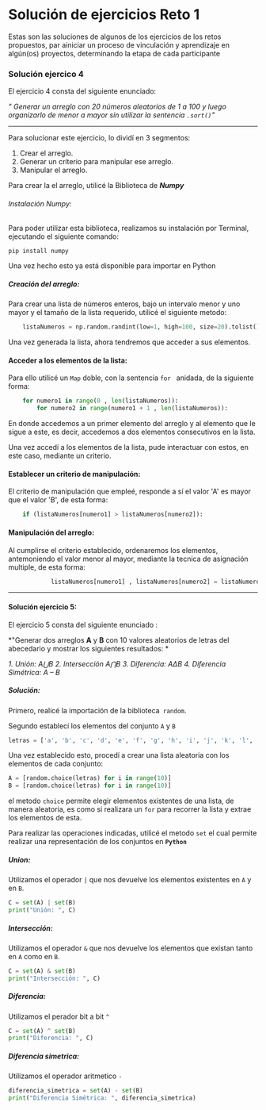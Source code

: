 # Solución de ejercicios Reto 1
Estas son las soluciones de algunos de los ejercicios de los retos propuestos, par ainiciar un proceso de vinculación y aprendizaje en algún(os) proyectos, determinando la etapa de cada participante

### Solución ejercico 4
El ejercicio 4 consta del siguiente enunciado:

*" Generar un arreglo con 20 números aleatorios de 1 a 100 y luego organizarlo de menor a mayor sin utilizar la sentencia `.sort()`"*


------------

Para solucionar este ejercicio, lo dividí en 3 segmentos:
1.  Crear el arreglo.
2. Generar un críterio para manipular ese arreglo.
3. Manipular el arreglo.

Para crear la el arreglo, utilicé la Biblioteca de ***Numpy***

######  Instalación Numpy:
Para poder utilizar esta biblioteca, realizamos su instalación por Terminal, ejecutando el siguiente comando:

   `pip install numpy`

Una vez hecho esto ya está disponible para importar en Python
	

##### Creación del arreglo:

Para crear una lista de números enteros, bajo un intervalo menor y uno mayor y el tamaño de la lista requerido, utilicé el siguiente metodo:
```python
	listaNumeros = np.random.randint(low=1, high=100, size=20).tolist() 
```
Una vez generada la lista, ahora tendremos que acceder a sus elementos.

#### Acceder a los elementos de la lista:

Para ello utilicé un `Map` doble, con la sentencia `for ` anidada, de la siguiente forma:

```python
	for numero1 in range(0 , len(listaNumeros)):
		for numero2 in range(numero1 + 1 , len(listaNumeros)): 
```
En donde accedemos a un primer elemento del arreglo y al elemento que le sigue a este, es decir, accedemos a dos elementos consecutivos en la lista.

Una vez accedí a los elementos de la lista, pude interactuar con estos, en este caso, mediante un criterio.

#### Establecer un criterio de manipulación:

El criterio de manipulación que empleé, responde  a sí el valor 'A' es mayor que el valor 'B', de esta forma: 
```python
	if (listaNumeros[numero1] > listaNumeros[numero2]): 
```
#### Manipulación del arreglo:
Al cumplirse el criterio establecido, ordenaremos los elementos, antemoniendo el valor menor al mayor, mediante la tecnica de asignación multiple, de esta forma:
```python
			listaNumeros[numero1] , listaNumeros[numero2] = listaNumeros[numero2] , listaNumeros[numero1]
```


------------

####  Solución ejercicio 5:
El ejercicio 5 consta del siguiente enunciado :

*"Generar dos arreglos **A** y **B** con 10 valores aleatorios de letras del abecedario y mostrar los siguientes resultados: *

*1. Unión: A⋃B*
*2. Intersección A⋂B*
*3. Diferencia: AΔB*
*4. Diferencia Simétrica: A – B*

##### Solución:
Primero, realicé la importación de la biblioteca` random`.

Segundo establecí los elementos del conjunto `A` y `B`

```python
letras = ['a', 'b', 'c', 'd', 'e', 'f', 'g', 'h', 'i', 'j', 'k', 'l', 'm', 'n', 'o', 'p', 'q', 'r', 's', 't', 'u', 'v', 'w', 'x', 'y', 'z']
```
Una vez establecido esto, procedí a crear una lista aleatoria con los elementos de cada conjunto:

```python
A = [random.choice(letras) for i in range(10)]
B = [random.choice(letras) for i in range(10)]
```
el metodo `choice` permite elegir elementos existentes de una lista, de manera aleatoria, es como si realizara un `for` para recorrer la lista y extrae los elementos de esta.

Para realizar las operaciones indicadas, utilicé el metodo `set` el cual permite realizar una representación de los conjuntos en **`Python`**

##### Union:
Utilizamos el operador  `|` que nos devuelve los elementos existentes en `A` y en `B`.
```python
C = set(A) | set(B)
print("Unión: ", C)
```
##### Intersección:
Utilizamos el operador  `&` que nos devuelve los elementos que existan tanto en `A` como en `B`.
```python
C = set(A) & set(B)
print("Intersección: ", C)
```
##### Diferencia:
Utilizamos el perador bit a bit `^` 
```python
C = set(A) ^ set(B)
print("Diferencia: ", C)
```
##### Diferencia simetrica:
Utilizamos el operador aritmetico `-` 
```python
diferencia_simetrica = set(A) - set(B)
print("Diferencia Simétrica: ", diferencia_simetrica)
```








